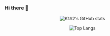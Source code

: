 ### Hi there 👋

<!--
**K1A2/K1A2** is a ✨ _special_ ✨ repository because its `README.md` (this file) appears on your GitHub profile.

Here are some ideas to get you started:

- 🔭 I’m currently working on ...
- 🌱 I’m currently learning ...
- 👯 I’m looking to collaborate on ...
- 🤔 I’m looking for help with ...
- 💬 Ask me about ...
- 📫 How to reach me: ...
- 😄 Pronouns: ...
- ⚡ Fun fact: ...
-->
<div align="center">
  
  ![K1A2's GitHub stats](https://github-readme-stats.vercel.app/api?username=K1A2&theme=tokyonight)
  
</div>
<div align="center">
  
  ![Top Langs](https://github-readme-stats.vercel.app/api/top-langs/?username=K1A2&layout=compact&exclude_repo=Pysics-Simulator,SolarSystemOrbitSimulator&theme=tokyonight)
  
</div>
